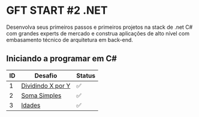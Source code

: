 # GFT START #2 .NET

Desenvolva seus primeiros passos e primeiros projetos na stack de .net C# com grandes experts de mercado e construa aplicações de alto nível com embasamento técnico de arquitetura em back-end.  

## Iniciando a programar em C#

|ID|Desafio|Status|
|-|-|-|
|1|[Dividindo X por Y](https://github.com/JefersonMelo/07-DIO/blob/master/08-GFT-START-%232.NET/02-Iniciando-programar-CSharp/01-Dividindo-X-por-Y/Program.cs)|:white_check_mark:|
|2|[Soma Simples](https://github.com/JefersonMelo/07-DIO/blob/master/08-GFT-START-%232.NET/02-Iniciando-programar-CSharp/02-Soma-Simples/Program.cs)|:white_check_mark:|
|3|[Idades](https://github.com/JefersonMelo/07-DIO/blob/master/08-GFT-START-%232.NET/02-Iniciando-programar-CSharp/03-Idades/Program.cs)|:white_check_mark:|
